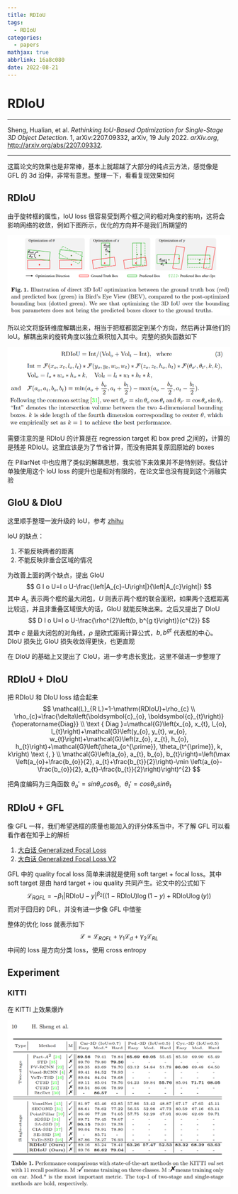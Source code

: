 ```yaml
---
title: RDIoU
tags:
  - RDIoU
categories:
  - papers
mathjax: true
abbrlink: 16a8c080
date: 2022-08-21
---
```


# RDIoU

---

Sheng, Hualian, et al. *Rethinking IoU-Based Optimization for Single-Stage 3D Object Detection*. 1, arXiv:2207.09332, arXiv, 19 July 2022. *arXiv.org*, http://arxiv.org/abs/2207.09332.

---

这篇论文的效果也是非常棒，基本上就超越了大部分的纯点云方法，感觉像是 GFL 的 3d 沿伸，非常有意思。整理一下，看看复现效果如何

## RDIoU

由于旋转框的属性，IoU loss 很容易受到两个框之间的相对角度的影响，这将会影响网络的收敛，例如下图所示，优化的方向并不是我们所期望的

<img src="RDIoU/image-20220722135516606.png" alt="image-20220722135516606" style="zoom: 80%;" />

所以论文将旋转维度解耦出来，相当于把框都固定到某个方向，然后再计算他们的 IoU。解耦出来的旋转角度以独立乘积加入其中。完整的损失函数如下

<img src="RDIoU/image-20220722135712534.png" alt="image-20220722135712534" style="zoom:80%;" />

需要注意的是 RDIoU 的计算是在 regression target 和 box pred 之间的，计算的是残差 RDIoU。这里应该是为了节省计算，而没有把其复原回原始的 boxes

在 PillarNet 中也应用了类似的解耦思想，我实验下来效果并不是特别好。我估计单独使用这个 IoU loss 的提升也是相对有限的，在论文里也没有提到这个消融实验

## GIoU & DIoU

这里顺手整理一波升级的 IoU，参考 [zhihu](https://zhuanlan.zhihu.com/p/94799295)

IoU 的缺点：

1. 不能反映两者的距离
2. 不能反映非重合区域的情况

为改善上面的两个缺点，提出 GIoU
$$
G I o U=I o U-\frac{\left|A_{c}-U\right|}{\left|A_{c}\right|}
$$
其中 $A_c$ 表示两个框的最大闭包，$U$ 则表示两个框的联合面积，如果两个选框距离比较远，并且非重叠区域很大的话，GIoU 就能反映出来。之后又提出了 DIoU
$$
D I o U=I o U-\frac{\rho^{2}\left(b, b^{g t}\right)}{c^{2}}
$$
其中 $c$ 是最大闭包的对角线，$\rho$ 是欧式距离计算公式，$b, b^{gt}$ 代表框的中心。DIoU 损失比 GIoU 损失收敛得更快，也更直观

在 DIoU 的基础上又提出了 CIoU，进一步考虑长宽比，这里不做进一步整理了

## RDIoU + DIoU

把 RDIoU 和 DIoU loss 结合起来
$$
\mathcal{L}_{R L}=1-\mathrm{RDIoU}+\rho_{c} \\
\rho_{c}=\frac{\delta\left(\boldsymbol{c}_{o}, \boldsymbol{c}_{t}\right)}{\operatorname{Diag}} \\
\text { Diag }=\mathcal{G}\left(x_{o}, x_{t}, l_{o}, l_{t}\right)+\mathcal{G}\left(y_{o}, y_{t}, w_{o}, w_{t}\right)+\mathcal{G}\left(z_{o}, z_{t}, h_{o}, h_{t}\right)+\mathcal{G}\left(\theta_{o^{\prime}}, \theta_{t^{\prime}}, k, k\right) \text {, } \\
\mathcal{G}\left(a_{o}, a_{t}, b_{o}, b_{t}\right)=\left(\max \left(a_{o}+\frac{b_{o}}{2}, a_{t}+\frac{b_{t}}{2}\right)-\min \left(a_{o}-\frac{b_{o}}{2}, a_{t}-\frac{b_{t}}{2}\right)\right)^{2}
$$

把角度编码为三角函数 $\theta_o' = sin\theta_ocos\theta_t ,\ \  \theta_t' = cos\theta_osin\theta_t$

## RDIoU + GFL

像 GFL 一样，我们希望选框的质量也能加入的评分体系当中，不了解 GFL 可以看看作者在知乎上的解析

1. [大白话 Generalized Focal Loss](https://zhuanlan.zhihu.com/p/147691786)
2. [大白话 Generalized Focal Loss V2](https://zhuanlan.zhihu.com/p/313684358)

GFL 中的 quality focal loss 简单来讲就是使用 soft target + focal loss。其中 soft target 是由 hard  target + iou quality 共同产生。论文中的公式如下
$$
\mathcal{L}_{R Q F L}=-\beta_{1}|\mathrm{RDIoU}-y|^{\beta_{2}}((1-\mathrm{RDIoU}) \log (1-y)+\mathrm{RDIoU} \log (y))
$$
而对于回归的 DFL，并没有进一步像 GFL 中借鉴

整体的优化 loss 就表示如下
$$
\mathcal{L}=\mathcal{L}_{R Q F L}+\gamma_{1} \mathcal{L}_{d}+\gamma_{2} \mathcal{L}_{R L}
$$
中间的 loss 是方向分类 loss，使用 cross entropy

## Experiment

### KITTI

在 KITTI 上效果爆炸

<img src="RDIoU/image-20220722152727155.png" alt="image-20220722152727155" style="zoom: 67%;" />